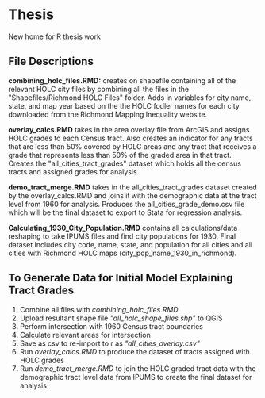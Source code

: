 # Thesis

New home for R thesis work

## File Descriptions

**combining_holc_files.RMD:** creates on shapefile containing all of the relevant HOLC city files by combining all the files in the "Shapefiles/Richmond HOLC Files" folder. Adds in variables for city name, state, and map year based on the the HOLC fodler names for each city downloaded from the Richmond Mapping Inequality website.

**overlay_calcs.RMD** takes in the area overlay file from ArcGIS and assigns HOLC grades to each Census tract. Also creates an indicator for any tracts that are less than 50% covered by HOLC areas and any tract that receives a grade that represents less than 50% of the graded area in that tract. Creates the "all_cities_tract_grades" dataset which holds all the census tracts and assigned grades for analysis. 

**demo_tract_merge.RMD** takes in the all_cities_tract_grades dataset created by the overlay_calcs.RMD and joins it with the demographic data at the tract level from 1960 for analysis. Produces the all_cities_grade_demo.csv file which will be the final dataset to export to Stata for regression analysis. 

**Calculating_1930_City_Population.RMD** contains all calculations/data reshaping to take IPUMS files and find city populations for 1930. Final dataset includes city code, name, state, and population for all cities and all cities with Richmond HOLC maps (city_pop_name_1930_in_richmond).

## To Generate Data for Initial Model Explaining Tract Grades

1) Combine all files with *combining_holc_files.RMD*
2) Upload resultant shape file *"all_holc_shape_files.shp"* to QGIS
3) Perform intersection with 1960 Census tract boundaries
4) Calculate relevant areas for intersection
5) Save as csv to re-import to r as *"all_cities_overlay.csv"*
6) Run *overlay_calcs.RMD* to produce the dataset of tracts assigned with HOLC grades
7) Run *demo_tract_merge.RMD* to join the HOLC graded tract data with the demographic tract level data from IPUMS to create the final dataset for analysis